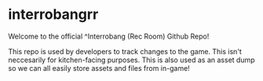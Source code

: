 # interrobangrr
Welcome to the official ^Interrobang (Rec Room) Github Repo!

This repo is used by developers to track changes to the game. This isn't neccesarily for kitchen-facing purposes.
This is also used as an asset dump so we can all easily store assets and files from in-game!
